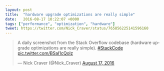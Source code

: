```yaml
---
layout: post
title:  "hardware upgrade optimizations are really simple"
date:   2016-08-17 10:22:07 +0000
tags: ["performance", "optimization", "hardware"]
tweet: https://twitter.com/Nick_Craver/status/765856225141596160
---
```


<blockquote class="twitter-tweet" data-lang="en">
<p lang="en" dir="ltr">A daily screenshot from the Stack Overflow codebase (hardware upgrade optimizations are really simple). 
<a href="https://twitter.com/hashtag/StackCode?src=hash">#StackCode</a> 
<a href="https://t.co/BSaI1cQoIz">pic.twitter.com/BSaI1cQoIz</a></p>&mdash; Nick Craver (@Nick_Craver) 
<a href="https://twitter.com/Nick_Craver/status/765856225141596160">August 17, 2016</a></blockquote>